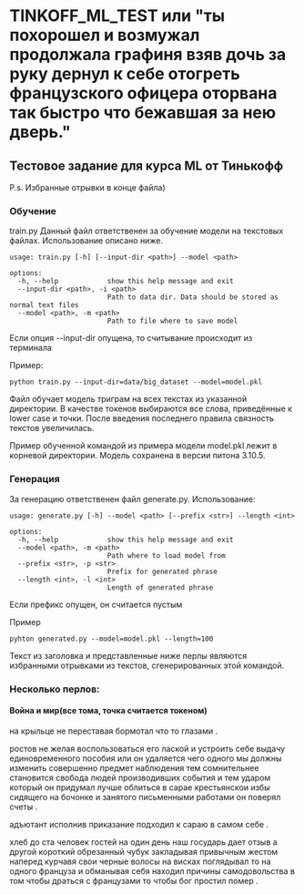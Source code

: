 # TINKOFF_ML_TEST или "ты похорошел и возмужал продолжала графиня взяв дочь за руку дернул к себе отогреть французского офицера оторвана так быстро что бежавшая за нею дверь."

## Тестовое задание для курса ML от Тинькофф 
P.s. Избранные отрывки в конце файла)
### Обучение
train.py
Данный файл ответственен за обучение модели на текстовых файлах. Использование
описано ниже.
```shell
usage: train.py [-h] [--input-dir <path>] --model <path>

options:
  -h, --help            show this help message and exit
  --input-dir <path>, -i <path>
                        Path to data dir. Data should be stored as normal text files
  --model <path>, -m <path>
                        Path to file where to save model
```
Если опция --input-dir опущена, то считывание происходит из терминала

Пример:
```shell
python train.py --input-dir=data/big_dataset --model=model.pkl
```
Файл обучает модель триграм на всех текстах из указанной директории. В качестве токенов выбираются все слова, приведённые к lower case и точки. После введения последнего правила связность текстов увеличилась.

Пример обученной командой из примера модели model.pkl лежит в корневой директории. Модель сохранена в версии питона 3.10.5.

### Генерация
За генерацию ответственен файл generate.py. Использование:
```shell
usage: generate.py [-h] --model <path> [--prefix <str>] --length <int>

options:
  -h, --help            show this help message and exit
  --model <path>, -m <path>
                        Path where to load model from
  --prefix <str>, -p <str>
                        Prefix for generated phrase
  --length <int>, -l <int>
                        Length of generated phrase
```
Если префикс опущен, он считается пустым

Пример
```shell
pyhton generated.py --model=model.pkl --length=100
```
Текст из заголовка и представленные ниже перлы являются избранными отрывками из текстов, сгенерированных этой командой.


### Несколько перлов:
#### Война и мир(все тома, точка считается токеном)

на крыльце не переставая бормотал что то глазами .

ростов не желая воспользоваться его лаской и устроить себе выдачу единовременного пособия или он удаляется чего одного мы должны изменить совершенно предмет наблюдения тем сомнительнее становится свобода людей производивших события и тем ударом который он придумал лучше облиться в сарае крестьянскои избы сидящего на бочонке и занятого письменными работами он поверял счеты .

адъютант исполнив приказание подходил к сараю в самом себе .

хлеб до ста человек гостей на один день наш государь дает отзыв а другой короткий обрезанный чубук закладывая привычным жестом наперед курчавя свои черные волосы на висках поглядывал то на одного француза и обманывая себя находил причины самодовольства в том чтобы драться с французами то чтобы бог простил помер .